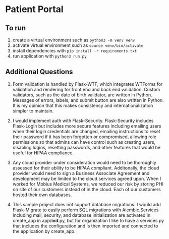 # Patient Portal

## To run
1. create a virtual environment such as `python3 -m venv venv`
2. activate virtual environment such as `source venv/bin/activate`
3. install dependencies with `pip install -r requirements.txt`
4. run application with `python3 run.py`

## Additional Questions
1. Form validation is handled by Flask-WTF, which integrates WTForms for validation and rendering
for front end and back end validation. Custom validators, such as the date of birth validator, are
written in Python. Messages of errors, labels, and submit button are also written in Python. It is my
opinion that this makes consistency and internationalization simpler to maintain.

2. I would implement auth with Flask-Security. Flask-Security includes Flask-Login but includes 
more secure features including emailing users when their login credentials are changed, emailing
instructions to reset their password if it has been forgotten or compromised,  allowing role 
permissions so that admins can have control such as creating users, disabling logins, 
resetting passwords, and other features that would be useful for HIPAA compliance.

3. Any cloud provider under consideration would need to be thoroughly assessed for their 
ability to be HIPAA compliant. Additonally, the cloud provider would need to sign a 
Business Associate Agreement and development may be limited to the cloud services agreed 
upon. When I worked for Mobius Medical Systems, we reduced our risk by storing PHI on site
of our customers instead of in the cloud. Each of our customers hosted their own databases.

4. This sample project does not support database migrations. I would add Flask-Migrate to
easily perform SQL migrations with Alembic.Services including mail, security, and database
initialization are activated in create_app in app/__init__.py, but for organization I like
to have a services.py that includes the configuration and is then imported and connected to 
the application by create_app.  

